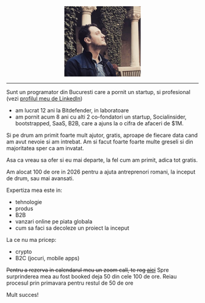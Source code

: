 <!-- ![poza](photo.png) -->
<div align="center">
  <img src="photo.png" alt="poza" width="200">
</div>

<hr>

Sunt un programator din Bucuresti care a pornit un startup, si profesional (vezi [profilul meu de LinkedIn](https://www.linkedin.com/in/razvanvisan/))
- am lucrat 12 ani la Bitdefender, in laboratoare
- am pornit acum 8 ani cu alti 2 co-fondatori un startup, Socialinsider, bootstrapped, SaaS, B2B, care a ajuns la o cifra de afaceri de $1M.

Si pe drum am primit foarte mult ajutor, gratis, aproape de fiecare data cand am avut nevoie si am intrebat. Am si facut foarte foarte multe greseli si din majoritatea sper ca am invatat.

Asa ca vreau sa ofer si eu mai departe, la fel cum am primit, adica tot gratis.

Am alocat 100 de ore in 2026 pentru a ajuta antreprenori romani, la inceput de drum, sau mai avansati.

Expertiza mea este in:
- tehnologie
- produs
- B2B
- vanzari online pe piata globala
- cum sa faci sa decoleze un proiect la inceput

La ce nu ma pricep:
- crypto
- B2C (jocuri, mobile apps)

~~Pentru a rezerva in calendarul meu un zoom call, te rog [aici](https://calendar.app.google/KpiVkn9825dJAQ469)~~
Spre surprinderea mea au fost booked deja 50 din cele 100 de ore. Reiau procesul prin primavara pentru restul de 50 de ore

Mult succes!
